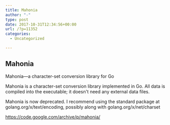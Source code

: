 ```yaml
---
title: Mahonia
author: "-"
type: post
date: 2017-10-31T12:34:56+00:00
url: /?p=11352
categories:
  - Uncategorized

---
```

## Mahonia
Mahonia—a character-set conversion library for Go

Mahonia is a character-set conversion library implemented in Go. All data is compiled into the executable; it doesn't need any external data files.

Mahonia is now deprecated. I recommend using the standard package at golang.org/x/text/encoding, possibly along with golang.org/x/net/charset

https://code.google.com/archive/p/mahonia/